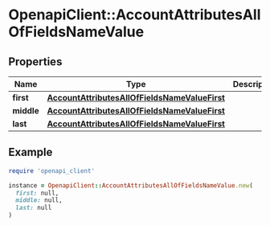# OpenapiClient::AccountAttributesAllOfFieldsNameValue

## Properties

| Name | Type | Description | Notes |
| ---- | ---- | ----------- | ----- |
| **first** | [**AccountAttributesAllOfFieldsNameValueFirst**](AccountAttributesAllOfFieldsNameValueFirst.md) |  | [optional] |
| **middle** | [**AccountAttributesAllOfFieldsNameValueFirst**](AccountAttributesAllOfFieldsNameValueFirst.md) |  | [optional] |
| **last** | [**AccountAttributesAllOfFieldsNameValueFirst**](AccountAttributesAllOfFieldsNameValueFirst.md) |  | [optional] |

## Example

```ruby
require 'openapi_client'

instance = OpenapiClient::AccountAttributesAllOfFieldsNameValue.new(
  first: null,
  middle: null,
  last: null
)
```

